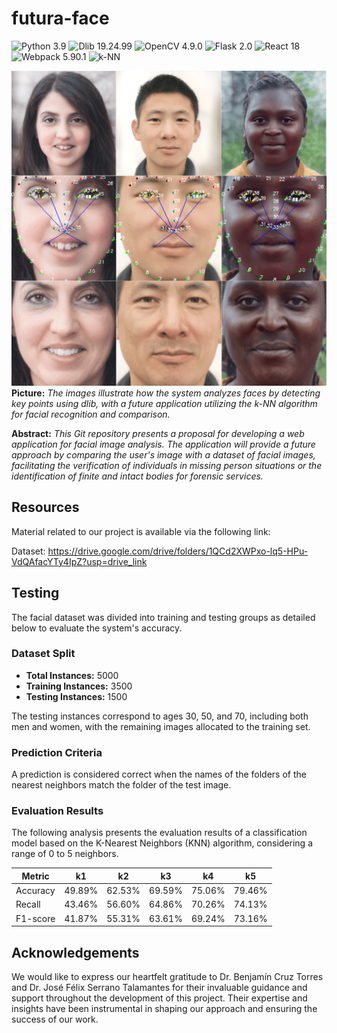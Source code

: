 # futura-face
![Python 3.9](https://img.shields.io/badge/python-3.9-blue.svg?style=plastic)
![Dlib 19.24.99](https://img.shields.io/badge/dlib-19.24.99-blue.svg?style=plastic)
![OpenCV 4.9.0](https://img.shields.io/badge/opencv-4.9.0-blue.svg?style=plastic)
![Flask 2.0](https://img.shields.io/badge/flask-2.0-blue.svg?style=plastic)
![React 18](https://img.shields.io/badge/react-18.0-blue.svg?style=plastic)
![Webpack 5.90.1](https://img.shields.io/badge/webpack-5.90.1-blue.svg?style=plastic)
![k-NN](https://img.shields.io/badge/k--NN-Algorithm-blue.svg?style=plastic)

![Teaser image](./futura-face-teaser.png)
**Picture:** *The images illustrate how the system analyzes faces by detecting key points using dlib, with a future application utilizing the k-NN algorithm for facial recognition and comparison.*

**Abstract:** *This Git repository presents a proposal for developing a web application for facial image analysis. The application will provide a future approach by comparing the user's image with a dataset of facial images, facilitating the verification of individuals in missing person situations or the identification of finite and intact bodies for forensic services.*

## Resources

Material related to our project is available via the following link:

Dataset: https://drive.google.com/drive/folders/1QCd2XWPxo-lq5-HPu-VdQAfacYTy4IpZ?usp=drive_link

## Testing

The facial dataset was divided into training and testing groups as detailed below to evaluate the system's accuracy.

### Dataset Split
- **Total Instances:** 5000
- **Training Instances:** 3500
- **Testing Instances:** 1500

The testing instances correspond to ages 30, 50, and 70, including both men and women, with the remaining images allocated to the training set.

### Prediction Criteria
A prediction is considered correct when the names of the folders of the nearest neighbors match the folder of the test image.

### Evaluation Results
The following analysis presents the evaluation results of a classification model based on the K-Nearest Neighbors (KNN) algorithm, considering a range of 0 to 5 neighbors.

| Metric      | k1      | k2      | k3      | k4      | k5      |
|-------------|---------|---------|---------|---------|---------|
| Accuracy    | 49.89%  | 62.53%  | 69.59%  | 75.06%  | 79.46%  |
| Recall      | 43.46%  | 56.60%  | 64.86%  | 70.26%  | 74.13%  |
| F1-score    | 41.87%  | 55.31%  | 63.61%  | 69.24%  | 73.16%  |

## Acknowledgements

We would like to express our heartfelt gratitude to Dr. Benjamín Cruz Torres and Dr. José Félix Serrano Talamantes for their invaluable guidance and support throughout the development of this project. Their expertise and insights have been instrumental in shaping our approach and ensuring the success of our work.
